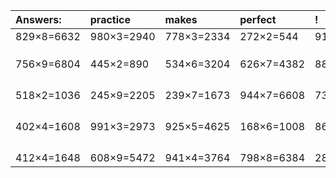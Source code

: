 | Answers: | practice | makes | perfect | ! |
| :--- | :--- | :--- | :--- | :--- |
| 829×8=6632 | 980×3=2940 | 778×3=2334 | 272×2=544 | 910×5=4550 | 
|   |   |   |   |   | 
|   |   |   |   |   | 
|   |   |   |   |   | 
| 756×9=6804 | 445×2=890 | 534×6=3204 | 626×7=4382 | 880×7=6160 | 
|   |   |   |   |   | 
|   |   |   |   |   | 
|   |   |   |   |   | 
|   |   |   |   |   | 
| 518×2=1036 | 245×9=2205 | 239×7=1673 | 944×7=6608 | 738×6=4428 | 
|   |   |   |   |   | 
|   |   |   |   |   | 
|   |   |   |   |   | 
|   |   |   |   |   | 
| 402×4=1608 | 991×3=2973 | 925×5=4625 | 168×6=1008 | 869×3=2607 | 
|   |   |   |   |   | 
|   |   |   |   |   | 
|   |   |   |   |   | 
|   |   |   |   |   | 
| 412×4=1648 | 608×9=5472 | 941×4=3764 | 798×8=6384 | 289×8=2312 | 
